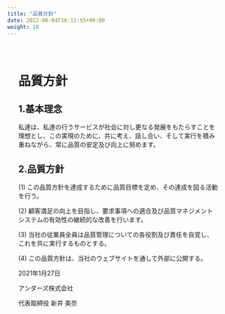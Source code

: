 ```yaml
---
title: "品質方針"
date: 2022-06-04T16:11:55+09:00
weight: 10
---
```

<div amp-fx="fade-in" data-duration="500ms" class='container' style="padding: 25px">
<h1 class="text-center">品質方針</h1>

<div class="my-8">
<h2>1.基本理念</h2>

私達は、私達の行うサービスが社会に対し更なる発展をもたらすことを理想とし、この実現のために、共に考え、話し合い、そして実行を積み重ねながら、常に品質の安定及び向上に努めます。
</div>

<div class="mt-8 mb-32">
<h2>2.品質方針</h2>

(1) この品質方針を達成するために品質目標を定め、その達成を図る活動を行う。

(2) 顧客満足の向上を目指し、要求事項への適合及び品質マネジメントシステムの有効性の継続的な改善を行います。

(3) 当社の従業員全員は品質管理についての各役割及び責任を自覚し、これを共に実行するものとする。

(4) この品質方針は、当社のウェブサイトを通して外部に公開する。
</div>

<div class="text-right">
2021年1月27日

アンダーズ株式会社

代表取締役 新井 美奈
</div>
</div>